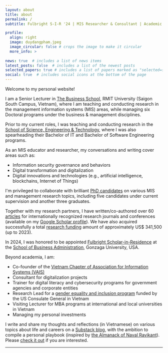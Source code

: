 ```yaml
---
layout: about
title: about
permalink: /
subtitle: Fulbright S-I-R '24 | MIS Researcher & Consultant | Academic Manager

profile:
  align: right
  image: duydangpham.jpeg
  image_circular: false # crops the image to make it circular
  more_info: >
    
news: true  # includes a list of news items
latest_posts: false  # includes a list of the newest posts
selected_papers: true # includes a list of papers marked as "selected={true}"
social: true  # includes social icons at the bottom of the page
---
```


Welcome to my personal website!

I am a Senior Lecturer in <a href="https://www.rmit.edu.vn/about-us/schools-and-centres/the-business-school" target="\_blank">The Business School</a>, RMIT University (Saigon South Campus, Vietnam), where I am teaching and conducting research in the management information systems (MIS) areas, while managing six Doctoral programs under the business & management disciplines.

Prior to my current roles, I was teaching and conducting research in the <a href="https://www.rmit.edu.vn/our-schools-centres/school-science-technology" target="\_blank">School of Science, Engineering &amp; Technology</a>, where I was also spearheading their Bachelor of IT and Bachelor of Software Engineering programs.

As an MIS educator and researcher, my conversations and writing cover areas such as:
- Information security governance and behaviors
- Digital transformation and digitalization
- Digital innovations and technologies (e.g., artificial intelligence, blockchains, Internet of Things)

I'm privileged to collaborate with brilliant [PhD candidates](/teaching) on various MIS and management research topics, including five candidates under current supervision and another three graduates.

Together with my research partners, I have written/co-authored over 60 [articles](/publications) for internationally recognized research journals and conferences (available on my <a href="https://scholar.google.com.vn/citations?hl=en&user=lkYFFvAAAAAJ" target="\_blank">Google Scholar profile</a>). We have also acquired successfully a total [research funding](/_projects/) amount of approximately US$ 341,500 (up to 2023).

In 2024, I was honored to be appointed <a href="https://fulbrightscholars.org/sir" target="\_blank">Fulbright Scholar-in-Residence</a> at the <a href="https://www.gonzaga.edu/school-of-business-administration/undergraduate/business-administration/management-information-systems" target="\_blank">School of Business Administration</a>, Gonzaga University, USA.

Beyond academia, I am:
- Co-founder of the <a href="https://vn-ais.org/" target="\_blank">Vietnam Chapter of Association for Information Systems (VAIS)</a>
- Consultant for digitalization projects
- Trainer for digital literacy and cybersecurity programs for government agencies and corporate entities
- Research Lead for a <a href="https://genderdiversity.vn/" target="\_blank">gender equality and inclusion program</a> funded by the US Consulate General in Vietnam
- Visiting Lecturer for MBA programs at international and local universities in Vietnam
- Managing my personal investments

I write and share my thoughts and reflections (in Vietnamese) on various topics about life and careers on a <a href="https://duydangpham.substack.com/" target="\_blank">Substack blog</a>, with the ambition to compile a personal playbook (inspired by <a href="https://www.amazon.com/Almanack-Naval-Ravikant-Wealth-Happiness/dp/1544514212" target="\_blank">the Almanack of Naval Ravikant</a>). Please <a href="https://duydangpham.substack.com/" target="\_blank">check it out</a> if you are interested.

<hr>
